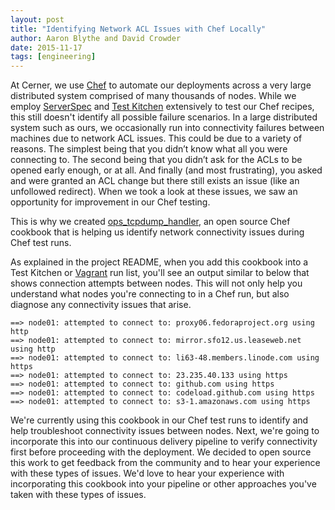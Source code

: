 ```yaml
---
layout: post
title: "Identifying Network ACL Issues with Chef Locally"
author: Aaron Blythe and David Crowder
date: 2015-11-17
tags: [engineering]
---
```


At Cerner, we use [Chef][chef] to automate our deployments across a very large distributed system comprised of many thousands of nodes. While we employ [ServerSpec][serverspec] and [Test Kitchen][test-kitchen] extensively to test our Chef recipes, this still doesn't identify all possible failure scenarios. In a large distributed system such as ours, we occasionally run into connectivity failures between machines due to network ACL issues. This could be due to a variety of reasons. The simplest being that you didn’t know what all you were connecting to. The second being that you didn’t ask for the ACLs to be opened early enough, or at all. And finally (and most frustrating), you asked and were granted an ACL change but there still exists an issue (like an unfollowed redirect). When we took a look at these issues, we saw an opportunity for improvement in our Chef testing.

This is why we created [ops_tcpdump_handler][ops_tcpdump_handler], an open source Chef cookbook that is helping us identify network connectivity issues during Chef test runs.

As explained in the project README, when you add this cookbook into a Test Kitchen or [Vagrant][vagrant] run list, you'll see an output similar to below that shows connection attempts between nodes. This will not only help you understand what nodes you're connecting to in a Chef run, but also diagnose any connectivity issues that arise.

```
==> node01: attempted to connect to: proxy06.fedoraproject.org using http
==> node01: attempted to connect to: mirror.sfo12.us.leaseweb.net using http
==> node01: attempted to connect to: li63-48.members.linode.com using https
==> node01: attempted to connect to: 23.235.40.133 using https
==> node01: attempted to connect to: github.com using https
==> node01: attempted to connect to: codeload.github.com using https
==> node01: attempted to connect to: s3-1.amazonaws.com using https
```

We're currently using this cookbook in our Chef test runs to identify and help troubleshoot connectivity issues between nodes. Next, we're going to incorporate this into our continuous delivery pipeline to verify connectivity first before proceeding with the deployment. We decided to open source this work to get feedback from the community and to hear your experience with these types of issues. We'd love to hear your experience with incorporating this cookbook into your pipeline or other approaches you've taken with these types of issues.

[chef]: https://www.chef.io/
[serverspec]: http://serverspec.org/
[test-kitchen]: http://kitchen.ci/
[ops_tcpdump_handler]: https://github.com/cerner/ops_tcpdump_handler
[vagrant]: https://www.vagrantup.com/
